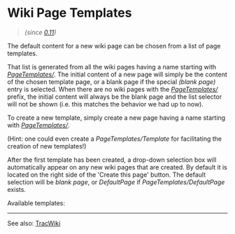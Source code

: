 # Wiki Page Templates

> *(since [ 0.11](http://trac.edgewall.org/milestone/0.11))*


The default content for a new wiki page can be chosen from a list of page templates. 


That list is generated from all the wiki pages having a name starting with *[PageTemplates/](page-templates)*.
The initial content of a new page will simply be the content of the chosen template page, or a blank page if the special *(blank page)* entry is selected. When there are no wiki pages with the *[PageTemplates/](page-templates)* prefix, the initial content will always be the blank page and the list selector will not be shown (i.e. this matches the behavior we had up to now).


To create a new template, simply create a new page having a name starting with *[PageTemplates/](page-templates)*.


(Hint: one could even create a *PageTemplates/Template* for facilitating the creation of new templates!)


After the first template has been created, a drop-down selection box will automatically appear on any new wiki pages that are created.  By default it is located on the right side of the 'Create this page' button. The default selection will be *blank page*, or *DefaultPage* if *PageTemplates/DefaultPage* exists.


Available templates: 

---


See also: [TracWiki](trac-wiki)